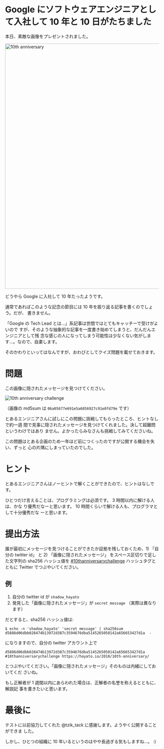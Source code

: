 # Google にソフトウェアエンジニアとして入社して 10 年と 10 日がたちました

<!--
date = "2018-01-11"
-->

本日、素敵な画像をプレゼントされました。

<img src="./google-10th-anniversary-doodle.jpg" alt="10th anniversary" style="width: 800px;"/>

どうやら Google に入社して 10 年たったようです。

通常であればこのような記念の節目には 10 年を振り返る記事を書くのでしょう。だが、
書きません。

「Google の Tech Lead とは...」系記事は世間ではとてもキャッチーで受けがよいので
すが、そのような抽象的な記事を一度書き始めてしまうと、だんだんエンジニアとして残
念な感じの人になってしまう可能性は少なくない気がします...。なので、自粛します。

そのかわりといってはなんですが、おわびとしてクイズ問題を載せておきます。

# 問題

この画像に隠されたメッセージを見つけてください。

![10th anniversary challenge](./10th-anniversary-challenge.png)

（画像の md5sum は `06a05677e691e5a6856927c91e0fd79e` です）

とあるエンジニアさんに試しにこの問題に挑戦してもらったところ、ヒントなしで約一週
間で見事に隠されたメッセージを見つけてくれました。決して超難問というわけではあり
ません。よかったらみなさんも挑戦してみてくださいね。

この問題はとある企画のため一年ほど前につくったのですが公開する機会を失い、ずっと
心の片隅にしまっていたのでした。

# ヒント

とあるエンジニアさんはノーヒントで解くことができたので、ヒントはなしです。

ひとつだけ言えることは、プログラミングは必須です。 3 時間以内に解ける人は、かな
り優秀だなーと思います。 10 時間くらいで解ける人も、プログラマとして十分優秀だな
ーと思います。

# 提出方法

誰が最初にメッセージを見つけることができたか証拠を残しておくため、1) 「自分の
twitter id」 と 2) 「画像に隠されたメッセージ」 をスペース区切りで足した文字列の
sha256 ハッシュ値を
[#10thanniversarychallenge](https://twitter.com/hashtag/10thanniversarychallenge)
ハッシュタグとともに Twitter でつぶやいてください。

## 例

1.  自分の twitter id が `shadow_hayato`
2.  発見した「画像に隠されたメッセージ」が `secret message` （実際は異なります）

だとすると、sha256 ハッシュ値は:

```shellsession
$ echo -n 'shadow_hayato' 'secret message' | sha256sum
d5886d06dbb028474b13972d387c3594676dba5145265050142a656653427d1a  -
```

になりますので、自分の twitter アカウント上で

```
d5886d06dbb028474b13972d387c3594676dba5145265050142a656653427d1a #10thanniversarychallenge https://hayato.io/2018/10th-anniversary/
```

とつぶやいてください。「画像に隠されたメッセージ」そのものは内緒にしておいてくだ
さいね。

もし正解者が 1 週間以内にあらわれた場合は、正解者の名誉を称えるとともに、解説記
事を書きたいと思います。

# 最後に

テストに以前協力してくれた @tzik_tack に感謝します。ようやく公開することができま
した。

しかし、ひとつの組織に 10 年いるというのはやや長過ぎる気もしますね...。 :)
